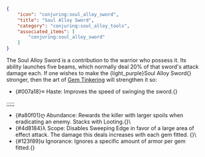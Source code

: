 ```json
{
    "icon": "conjuring:soul_alloy_sword",
    "title": "Soul Alloy Sword",
    "category": "conjuring:soul_alloy_tools",
    "associated_items": [
        "conjuring:soul_alloy_sword"
    ]
}
```

The Soul Alloy Sword is a contribution to the warrior who possess it. Its ability launches five beams, which normally 
deal 20% of that sword's attack damage each. If one wishes to make the {light_purple}Soul Alloy Sword{} stronger, then 
the art of [Gem Tinkering](^conjuring:basics/basic_gem_tinkering) will strengthen it so:

- {#007a18}≈ Haste: Improves the speed of swinging the sword.{}

;;;;;


- {#a80f01}ღ Abundance: Rewards the killer with larger spoils when eradicating an enemy. Stacks with Looting.{}\
- {#4d8184}λ Scope: Disables Sweeping Edge in favor of a large area of effect attack. The damage this deals increases 
  with each gem fitted. {}\
- {#123f89}ʊ Ignorance: Ignores a specific amount of armor per gem fitted.{}